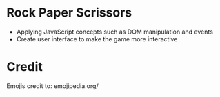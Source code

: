 # Rock Paper Scrissors

* Applying JavaScript concepts such as DOM manipulation and events
* Create user interface to make the game more interactive

# Credit
Emojis credit to: emojipedia.org/